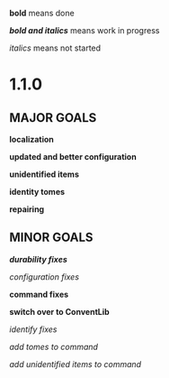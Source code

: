 **bold** means done

**_bold and italics_** means work in progress

_italics_ means not started

# 1.1.0
## MAJOR GOALS
**localization**

**updated and better configuration**

**unidentified items**

**identity tomes**

**repairing**

## MINOR GOALS
**_durability fixes_**

_configuration fixes_

**command fixes**

**switch over to ConventLib**

_identify fixes_

_add tomes to command_

_add unidentified items to command_
